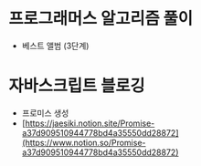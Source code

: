 # 프로그래머스 알고리즘 풀이

- 베스트 앨범 (3단계)

# 자바스크립트 블로깅

- 프로미스 생성
- [https://jaesiki.notion.site/Promise-a37d909510944778bd4a35550dd28872](https://www.notion.so/Promise-a37d909510944778bd4a35550dd28872)